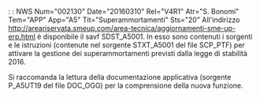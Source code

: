  :  : NWS Num="002130" Date="20160310" Rel="V4R1" Atr="S. Bonomi" Tem="APP" App="A5" Tit="Superammortamenti" Sts="20"
All'indirizzo http://areariservata.smeup.com/area-tecnica/aggiornamenti-sme-up-erp.html è disponibile il savf SDST_A5001. In esso sono contenuti i sorgenti e le istruzioni (contenute nel sorgente STXT_A5001 del file SCP_PTF) per attivare la gestione dei superammortamenti
previsti dalla legge di stabilità 2016.

Si raccomanda la lettura della documentazione applicativa (sorgente P_A5UT19 del file DOC_OGG) per
la comprensione della nuova funzione.

